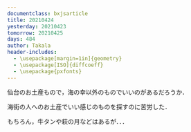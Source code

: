 ```yaml
---
documentclass: bxjsarticle
title: 20210424
yesterday: 20210423
tomorrow: 20210425
days: 484
author: Takala
header-includes:
  - \usepackage[margin=1in]{geometry}
  - \usepackage[ISO]{diffcoeff}
  - \usepackage{pxfonts}
---
```




仙台のお土産もので，海の幸以外のものでいいのがあるだろうか．



海街の人へのお土産でいい感じのものを探すのに苦労した．


もちろん，牛タンや萩の月などはあるが．．．
